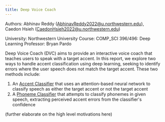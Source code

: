 ```yaml
---
title: Deep Voice Coach
---
```

Authors: Abhinav Reddy (AbhinavReddy2022@u.northwestern.edu), Caedon Hsieh (CaedonHsieh2022@u.northwestern.edu)

University: Northwestern University
Course: COMP_SCI 396/496: Deep Learning
Professor: Bryan Pardo

Deep Voice Coach (DVC) aims to provide an interactive voice coach that teaches users to speak with a target accent. In this report, we explore two ways to handle accent classification using deep learning, seeking to identify errors where the user speech does not match the target accent. These two methods include:
1. An [Accent Classifier](AccentClassifier.md) that uses an attention-based neural network to classify speech as either the target accent or not the target accent
2. A [Phoneme Classifier](PhonemeClassifier.md) that attempts to classify phonemes in given speech, extracting perceived accent errors from the classifier's confidence

(further elaborate on the high level motivations here)

